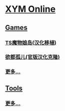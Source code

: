 # 
# [XYM Online](//xymol.github.io)

## 
## [Games](/#Games)

### [TS魔物娘岛(汉化移植)](//xymol.github.io/tsmgi)

### [欲都孤儿(官版汉化克隆)](//xymol.github.io/dol)

### [更多...](/#More-Games)

## 
## [Tools](/#Tools)

### [更多...](/#More-Tools)

